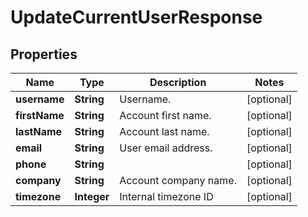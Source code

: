 
# UpdateCurrentUserResponse

## Properties
Name | Type | Description | Notes
------------ | ------------- | ------------- | -------------
**username** | **String** | Username. |  [optional]
**firstName** | **String** | Account first name. |  [optional]
**lastName** | **String** | Account last name. |  [optional]
**email** | **String** | User email address. |  [optional]
**phone** | **String** |  |  [optional]
**company** | **String** | Account company name. |  [optional]
**timezone** | **Integer** | Internal timezone ID |  [optional]



